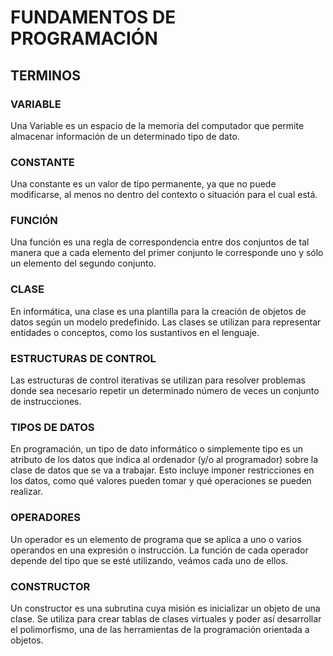 # FUNDAMENTOS DE PROGRAMACIÓN 

## TERMINOS  

### VARIABLE
Una Variable es un espacio de la memoria del computador que permite almacenar información de un determinado tipo de dato. 

### CONSTANTE
Una constante es un valor de tipo permanente, ya que no puede modificarse, al menos no dentro del contexto o situación para el cual está.

### FUNCIÓN
Una función es una regla de correspondencia entre dos conjuntos de tal manera que a cada elemento del primer conjunto le corresponde uno y sólo un elemento del segundo conjunto.

### CLASE
En informática, una clase es una plantilla para la creación de objetos de datos según un modelo predefinido. Las clases se utilizan para representar entidades o conceptos, como los sustantivos en el lenguaje. 


### ESTRUCTURAS DE CONTROL
Las estructuras de control iterativas se utilizan para resolver problemas donde sea necesario repetir un determinado número de veces un conjunto de instrucciones. 

### TIPOS DE DATOS
En programación, un tipo de dato informático o simplemente tipo es un atributo de los datos que indica al ordenador (y/o al programador) sobre la clase de datos que se va a trabajar. Esto incluye imponer restricciones en los datos, como qué valores pueden tomar y qué operaciones se pueden realizar.


### OPERADORES
Un operador es un elemento de programa que se aplica a uno o varios operandos en una expresión o instrucción. La función de cada operador depende del tipo que se esté utilizando, veámos cada uno de ellos.

### CONSTRUCTOR
Un constructor es una subrutina cuya misión es inicializar un objeto de una clase. Se utiliza para crear tablas de clases virtuales y poder así desarrollar el polimorfismo, una de las herramientas de la programación orientada a objetos.


